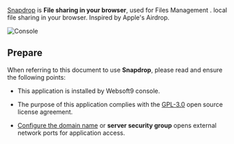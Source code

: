[Snapdrop](https://snapdrop.net/) is **File sharing in your browser**, used for Files Management . local file sharing in your browser. Inspired by Apple's Airdrop.


![Console](https://libs.websoft9.com/Websoft9/DocsPicture/zh/snapdrop/snapdrop-gui-websoft9.png)


## Prepare

When referring to this document to use **Snapdrop**, please read and ensure the following points:

- This application is installed by Websoft9 console.

- The purpose of this application complies with the [GPL-3.0](https://opensource.org/licenses/GPL-3.0) open source license agreement.

- [Configure the domain name](./domain-set) or **server security group** opens external network ports for application access.